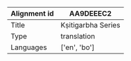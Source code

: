 |Alignment id | AA9DEEEC2
| --- | --- 
|Title | Kṣitigarbha Series 
|Type | translation
|Languages | ['en', 'bo']